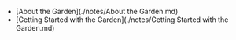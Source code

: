 - [About the Garden](./notes/About the Garden.md)
- [Getting Started with the Garden](./notes/Getting Started with the Garden.md)